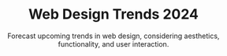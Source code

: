 ---
title: Web Design Trends 2024
subtitle: Forecast upcoming trends in web design, considering aesthetics, functionality, and user interaction. 
image: ../img/grid7.png
nav: 
    order: 5
---